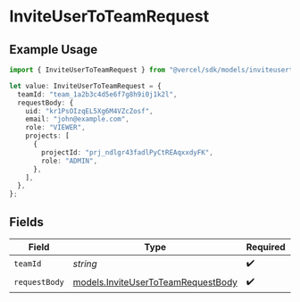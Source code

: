 # InviteUserToTeamRequest

## Example Usage

```typescript
import { InviteUserToTeamRequest } from "@vercel/sdk/models/inviteusertoteamop.js";

let value: InviteUserToTeamRequest = {
  teamId: "team_1a2b3c4d5e6f7g8h9i0j1k2l",
  requestBody: {
    uid: "kr1PsOIzqEL5Xg6M4VZcZosf",
    email: "john@example.com",
    role: "VIEWER",
    projects: [
      {
        projectId: "prj_ndlgr43fadlPyCtREAqxxdyFK",
        role: "ADMIN",
      },
    ],
  },
};
```

## Fields

| Field                                                                          | Type                                                                           | Required                                                                       | Description                                                                    | Example                                                                        |
| ------------------------------------------------------------------------------ | ------------------------------------------------------------------------------ | ------------------------------------------------------------------------------ | ------------------------------------------------------------------------------ | ------------------------------------------------------------------------------ |
| `teamId`                                                                       | *string*                                                                       | :heavy_check_mark:                                                             | N/A                                                                            | team_1a2b3c4d5e6f7g8h9i0j1k2l                                                  |
| `requestBody`                                                                  | [models.InviteUserToTeamRequestBody](../models/inviteusertoteamrequestbody.md) | :heavy_check_mark:                                                             | N/A                                                                            |                                                                                |